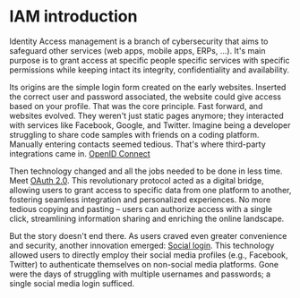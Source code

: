 # IAM introduction

Identity Access management is a branch of cybersecurity that aims to safeguard other services (web apps, mobile apps, ERPs, ...). It's main purpose is to grant access at specific people specific services with specific permissions while keeping intact its integrity, confidentiality and availability.

Its origins are the simple login form created on the early websites. Inserted the correct user and password associated, the website could give access based on your profile. That was the core principle. Fast forward, and websites evolved. They weren't just static pages anymore; they interacted with services like Facebook, Google, and Twitter. Imagine being a developer struggling to share code samples with friends on a coding platform. Manually entering contacts seemed tedious. That's where third-party integrations came in. [OpenID Connect](iam-introduction/iam-protocols/openid-connect/)

Then technology changed and all the jobs needed to be done in less time. Meet [OAuth 2.0](iam-introduction/iam-protocols/oauth-2.0/). This revolutionary protocol acted as a digital bridge, allowing users to grant access to specific data from one platform to another, fostering seamless integration and personalized experiences. No more tedious copying and pasting – users can authorize access with a single click, streamlining information sharing and enriching the online landscape.

But the story doesn't end there. As users craved even greater convenience and security, another innovation emerged: [Social login](iam-introduction/iam-protocols/social-login.md). This technology allowed users to directly employ their social media profiles (e.g., Facebook, Twitter) to authenticate themselves on non-social media platforms. Gone were the days of struggling with multiple usernames and passwords; a single social media login sufficed.
